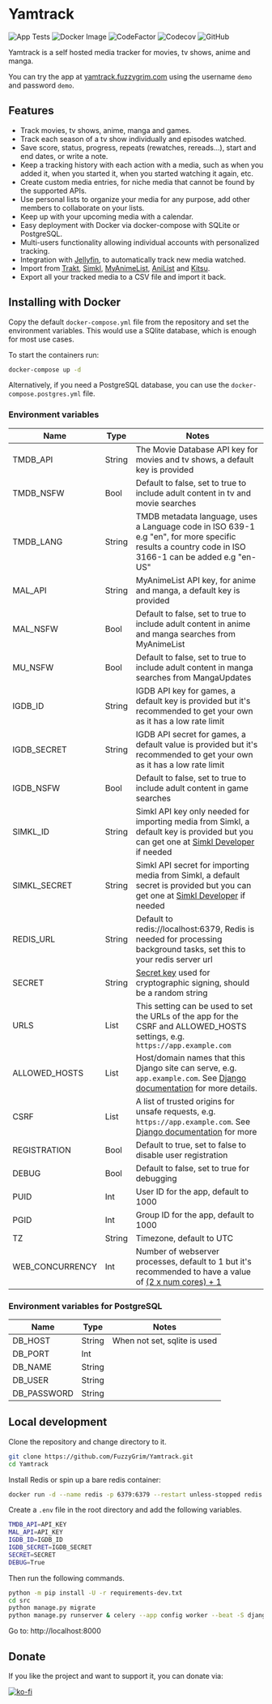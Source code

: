 # Yamtrack

![App Tests](https://github.com/FuzzyGrim/Yamtrack/actions/workflows/app-tests.yml/badge.svg)
![Docker Image](https://github.com/FuzzyGrim/Yamtrack/actions/workflows/docker-image.yml/badge.svg)
![CodeFactor](https://www.codefactor.io/repository/github/fuzzygrim/yamtrack/badge)
![Codecov](https://codecov.io/github/FuzzyGrim/Yamtrack/branch/dev/graph/badge.svg?token=PWUG660120)
![GitHub](https://img.shields.io/badge/license-AGPL--3.0-blue)

Yamtrack is a self hosted media tracker for movies, tv shows, anime and manga.

You can try the app at [yamtrack.fuzzygrim.com](https://yamtrack.fuzzygrim.com) using the username `demo` and password `demo`.

## Features

- Track movies, tv shows, anime, manga and games.
- Track each season of a tv show individually and episodes watched.
- Save score, status, progress, repeats (rewatches, rereads...), start and end dates, or write a note.
- Keep a tracking history with each action with a media, such as when you added it, when you started it, when you started watching it again, etc.
- Create custom media entries, for niche media that cannot be found by the supported APIs.
- Use personal lists to organize your media for any purpose, add other members to collaborate on your lists.
- Keep up with your upcoming media with a calendar.
- Easy deployment with Docker via docker-compose with SQLite or PostgreSQL.
- Multi-users functionality allowing individual accounts with personalized tracking.
- Integration with [Jellyfin](https://jellyfin.org/), to automatically track new media watched.
- Import from [Trakt](https://trakt.tv/), [Simkl](https://simkl.com/), [MyAnimeList](https://myanimelist.net/), [AniList](https://anilist.co/) and [Kitsu](https://kitsu.app/).
- Export all your tracked media to a CSV file and import it back.

## Installing with Docker

Copy the default `docker-compose.yml` file from the repository and set the environment variables. This would use a SQlite database, which is enough for most use cases.

To start the containers run:

```bash
docker-compose up -d
```

Alternatively, if you need a PostgreSQL database, you can use the `docker-compose.postgres.yml` file.

### Environment variables

| Name            | Type   | Notes                                                                                                                                                                                           |
| --------------- | ------ | ----------------------------------------------------------------------------------------------------------------------------------------------------------------------------------------------- |
| TMDB_API        | String | The Movie Database API key for movies and tv shows, a default key is provided                                                                                                                   |
| TMDB_NSFW       | Bool   | Default to false, set to true to include adult content in tv and movie searches                                                                                                                 |
| TMDB_LANG       | String | TMDB metadata language, uses a Language code in ISO 639-1 e.g "en", for more specific results a country code in ISO 3166-1 can be added e.g "en-US"                                             |
| MAL_API         | String | MyAnimeList API key, for anime and manga, a default key is provided                                                                                                                             |
| MAL_NSFW        | Bool   | Default to false, set to true to include adult content in anime and manga searches from MyAnimeList                                                                                             |
| MU_NSFW         | Bool   | Default to false, set to true to include adult content in manga searches from MangaUpdates                                                                                                      |
| IGDB_ID         | String | IGDB API key for games, a default key is provided but it's recommended to get your own as it has a low rate limit                                                                               |
| IGDB_SECRET     | String | IGDB API secret for games, a default value is provided but it's recommended to get your own as it has a low rate limit                                                                          |
| IGDB_NSFW       | Bool   | Default to false, set to true to include adult content in game searches                                                                                                                         |
| SIMKL_ID        | String | Simkl API key only needed for importing media from Simkl, a default key is provided but you can get one at [Simkl Developer](https://simkl.com/settings/developer/new/custom-search/) if needed |
| SIMKL_SECRET    | String | Simkl API secret for importing media from Simkl, a default secret is provided but you can get one at [Simkl Developer](https://simkl.com/settings/developer/new/custom-search/) if needed       |
| REDIS_URL       | String | Default to redis://localhost:6379, Redis is needed for processing background tasks, set this to your redis server url                                                                           |
| SECRET          | String | [Secret key](https://docs.djangoproject.com/en/stable/ref/settings/#secret-key) used for cryptographic signing, should be a random string                                                       |
| URLS            | List   | This setting can be used to set the URLs of the app for the CSRF and ALLOWED_HOSTS settings, e.g. `https://app.example.com`                                                                     |
| ALLOWED_HOSTS   | List   | Host/domain names that this Django site can serve, e.g. `app.example.com`. See [Django documentation](https://docs.djangoproject.com/en/stable/ref/settings/#allowed-hosts) for more details.   |
| CSRF            | List   | A list of trusted origins for unsafe requests, e.g. `https://app.example.com`. See [Django documentation](https://docs.djangoproject.com/en/stable/ref/settings/#csrf-trusted-origins) for more |
| REGISTRATION    | Bool   | Default to true, set to false to disable user registration                                                                                                                                      |
| DEBUG           | Bool   | Default to false, set to true for debugging                                                                                                                                                     |
| PUID            | Int    | User ID for the app, default to 1000                                                                                                                                                            |
| PGID            | Int    | Group ID for the app, default to 1000                                                                                                                                                           |
| TZ              | String | Timezone, default to UTC                                                                                                                                                                        |
| WEB_CONCURRENCY | Int    | Number of webserver processes, default to 1 but it's recommended to have a value of [(2 x num cores) + 1](https://docs.gunicorn.org/en/latest/design.html#how-many-workers)                     |

### Environment variables for PostgreSQL

| Name        | Type   | Notes                        |
| ----------- | ------ | ---------------------------- |
| DB_HOST     | String | When not set, sqlite is used |
| DB_PORT     | Int    |                              |
| DB_NAME     | String |                              |
| DB_USER     | String |                              |
| DB_PASSWORD | String |                              |

## Local development

Clone the repository and change directory to it.

```bash
git clone https://github.com/FuzzyGrim/Yamtrack.git
cd Yamtrack
```

Install Redis or spin up a bare redis container:

```bash
docker run -d --name redis -p 6379:6379 --restart unless-stopped redis:7-alpine
```

Create a `.env` file in the root directory and add the following variables.

```bash
TMDB_API=API_KEY
MAL_API=API_KEY
IGDB_ID=IGDB_ID
IGDB_SECRET=IGDB_SECRET
SECRET=SECRET
DEBUG=True
```

Then run the following commands.

```bash
python -m pip install -U -r requirements-dev.txt
cd src
python manage.py migrate
python manage.py runserver & celery --app config worker --beat -S django --loglevel DEBUG
```

Go to: http://localhost:8000

## Donate

If you like the project and want to support it, you can donate via:

[![ko-fi](https://ko-fi.com/img/githubbutton_sm.svg)](https://ko-fi.com/fuzzygrim)


